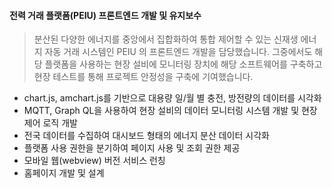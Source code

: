 #### 전력 거래 플랫폼(PEIU) 프론트엔드 개발 및 유지보수
> 분산된 다양한 에너지를 중앙에서 집합화하여 통합 제어할 수 있는 신재생 에너지 자동 거래 시스템인 PEIU 의 프론트엔드 개발을 담당했습니다. 그중에서도 해당 플랫폼을 사용하는 현장 설비에 모니터링 장치에 해당 소프트웨어를 구축하고 현장 테스트를 통해 프로젝트 안정성을 구축에 기여했습니다. 
- chart.js, amchart.js를 기반으로 대용량 일/월 별 충전, 방전량의 데이터를 시각화
- MQTT, Graph QL을 사용하여 현장 설비의 데이터 모니터링 시스템 개발 및 현장 제어 로직 개발
- 전국 데이터를 수집하여 대시보드 형태의 에너지 분산 데이터 시각화 
- 플랫폼 사용 권한을 분기하여 페이지 사용 및 조회 권한 제공
- 모바일 웹(webview) 버전 서비스 런칭
- 홈페이지 개발 및 설계